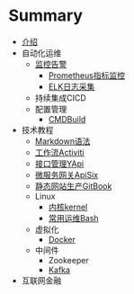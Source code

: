 # Summary

* [介绍](README.md)
* 自动化运维
  * [监控告警](doc/monitor_system/监控告警/index.md)
    * [Prometheus指标监控](doc/monitor_system/监控告警/prometheus/prometheus.md)
    * [ELK日志采集](doc/monitor_system/监控告警/elk/index.md)
  * 持续集成CICD
  * 配置管理
    * [CMDBuild](doc/monitor_system/CICD/cmdbuild.md)
* 技术教程
  * [Markdown语法](doc/tech_tutorial/markdown.md)
  * [工作流Activiti](doc/tech_tutorial/workflow/activiti.md)
  * [接口管理YApi](doc/tech_tutorial/yapi.md)
  * [微服务网关ApiSix](doc/tech_tutorial/apisix.md)
  * [静态网站生产GitBook](doc/tech_tutorial/gitbook.md)
  * Linux
    * [内核kernel](doc/tech_tutorial/linux工具/kernel.md)
    * [常用运维Bash](doc/tech_tutorial/linux工具/ops_bash.md)
  * 虚拟化
    * [Docker](doc/tech_tutorial/虚拟化/docker.md)
  * 中间件
    * Zookeeper
    * [Kafka](doc/tech_tutorial/中间件/kafka.md)
* 互联网金融
